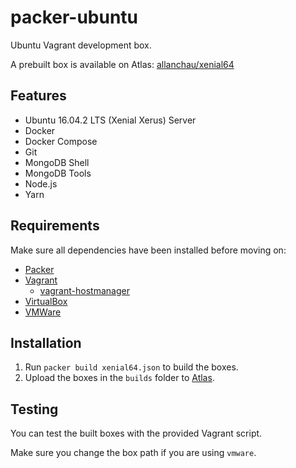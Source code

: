# packer-ubuntu

Ubuntu Vagrant development box.

A prebuilt box is available on Atlas: [allanchau/xenial64](https://atlas.hashicorp.com/allanchau/boxes/xenial64)

## Features

- Ubuntu 16.04.2 LTS (Xenial Xerus) Server
- Docker
- Docker Compose
- Git
- MongoDB Shell
- MongoDB Tools
- Node.js
- Yarn

## Requirements

Make sure all dependencies have been installed before moving on:

  - [Packer](http://www.packer.io/)
  - [Vagrant](http://vagrantup.com/)
    - [vagrant-hostmanager](https://github.com/devopsgroup-io/vagrant-hostmanager/)
  - [VirtualBox](https://www.virtualbox.org/)
  - [VMWare](http://www.vmware.com/products/fusion.html)

## Installation

1. Run `packer build xenial64.json` to build the boxes.
2. Upload the boxes in the `builds` folder to [Atlas](https://atlas.hashicorp.com).

## Testing

You can test the built boxes with the provided Vagrant script.

Make sure you change the box path if you are using `vmware`.
